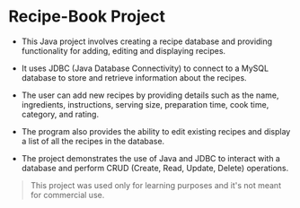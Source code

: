 # **Recipe-Book Project**

- This Java project involves creating a recipe database and providing functionality for adding, editing and displaying recipes.

- It uses JDBC (Java Database Connectivity) to connect to a MySQL database to store and retrieve information about the recipes. 

- The user can add new recipes by providing details such as the name, ingredients, instructions, serving size, preparation time, cook time, category, and rating. 

- The program also provides the ability to edit existing recipes and display a list of all the recipes in the database.

- The project demonstrates the use of Java and JDBC to interact with a database and perform CRUD (Create, Read, Update, Delete) operations.

> This project was used only for learning purposes and it's not meant for commercial use.

